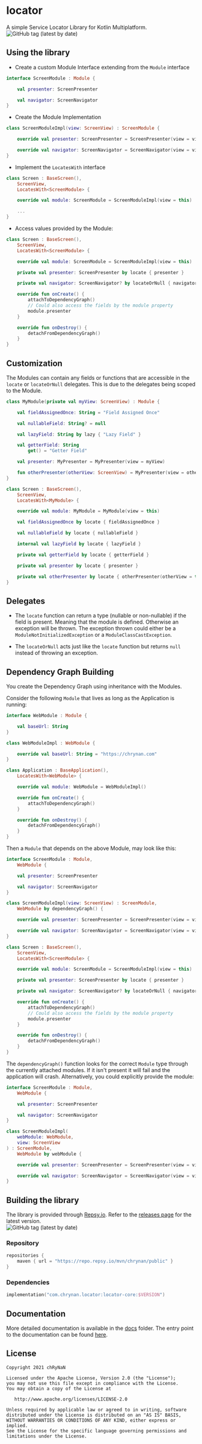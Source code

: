 # locator

A simple Service Locator Library for Kotlin Multiplatform. <br/>
<img alt="GitHub tag (latest by date)" src="https://img.shields.io/github/v/tag/chRyNaN/locator">

## Using the library

* Create a custom Module Interface extending from the `Module` interface

```kotlin
interface ScreenModule : Module {

    val presenter: ScreenPresenter

    val navigator: ScreenNavigator
}
```

* Create the Module Implementation

```kotlin
class ScreenModuleImpl(view: ScreenView) : ScreenModule {

    override val presenter: ScreenPresenter = ScreenPresenter(view = view)

    override val navigator: ScreenNavigator = ScreenNavigator(view = view)
}
```

* Implement the `LocatesWith` interface

```kotlin
class Screen : BaseScreen(),
    ScreenView,
    LocatesWith<ScreenModule> {

    override val module: ScreenModule = ScreenModuleImpl(view = this)

    ...
}
```

* Access values provided by the Module:

```kotlin
class Screen : BaseScreen(),
    ScreenView,
    LocatesWith<ScreenModule> {

    override val module: ScreenModule = ScreenModuleImpl(view = this)

    private val presenter: ScreenPresenter by locate { presenter }

    private val navigator: ScreenNavigator? by locateOrNull { navigator }

    override fun onCreate() {
        attachToDependencyGraph()
        // Could also access the fields by the module property
        module.presenter
    }

    override fun onDestroy() {
        detachFromDependencyGraph()
    }
}
```

## Customization

The Modules can contain any fields or functions that are accessible in the `locate` or `locateOrNull` delegates. This is
due to the delegates being scoped to the Module.

```kotlin
class MyModule(private val myView: ScreenView) : Module {

    val fieldAssignedOnce: String = "Field Assigned Once"

    val nullableField: String? = null

    val lazyField: String by lazy { "Lazy Field" }

    val getterField: String
        get() = "Getter Field"

    val presenter: MyPresenter = MyPresenter(view = myView)

    fun otherPresenter(otherView: ScreenView) = MyPresenter(view = otherView)
}

class Screen : BaseScreen(),
    ScreenView,
    LocatesWith<MyModule> {

    override val module: MyModule = MyModule(view = this)

    val fieldAssignedOnce by locate { fieldAssignedOnce }

    val nullableField by locate { nullableField }

    internal val lazyField by locate { lazyField }

    private val getterField by locate { getterField }

    private val presenter by locate { presenter }

    private val otherPresenter by locate { otherPresenter(otherView = this) }
}
```

## Delegates

* The `locate` function can return a type (nullable or non-nullable) if the field is present. Meaning that the module is
  defined. Otherwise an exception will be thrown. The exception thrown could either be a `ModuleNotInitializedException`
  or a `ModuleClassCastException`.

* The `locateOrNull` acts just like the `locate` function but returns `null` instead of throwing an exception.

## Dependency Graph Building

You create the Dependency Graph using inheritance with the Modules.

Consider the following `Module` that lives as long as the Application is running:

```kotlin
interface WebModule : Module {

    val baseUrl: String
}

class WebModuleImpl : WebModule {

    override val baseUrl: String = "https://chrynan.com"
}

class Application : BaseApplication(),
    LocatesWith<WebModule> {

    override val module: WebModule = WebModuleImpl()

    override fun onCreate() {
        attachToDependencyGraph()
    }

    override fun onDestroy() {
        detachFromDependencyGraph()
    }
}
```

Then a `Module` that depends on the above Module, may look like this:

```kotlin
interface ScreenModule : Module,
    WebModule {

    val presenter: ScreenPresenter

    val navigator: ScreenNavigator
}

class ScreenModuleImpl(view: ScreenView) : ScreenModule,
    WebModule by dependencyGraph() {

    override val presenter: ScreenPresenter = ScreenPresenter(view = view, baseUrl = baseUrl)

    override val navigator: ScreenNavigator = ScreenNavigator(view = view)
}

class Screen : BaseScreen(),
    ScreenView,
    LocatesWith<ScreenModule> {

    override val module: ScreenModule = ScreenModuleImpl(view = this)

    private val presenter: ScreenPresenter by locate { presenter }

    private val navigator: ScreenNavigator? by locateOrNull { navigator }

    override fun onCreate() {
        attachToDependencyGraph()
        // Could also access the fields by the module property
        module.presenter
    }

    override fun onDestroy() {
        detachFromDependencyGraph()
    }
}
```

The `dependencyGraph()` function looks for the correct `Module` type through the currently attached modules. If it isn't
present it will fail and the application will crash. Alternatively, you could explicitly provide the module:

```kotlin
interface ScreenModule : Module,
    WebModule {

    val presenter: ScreenPresenter

    val navigator: ScreenNavigator
}

class ScreenModuleImpl(
    webModule: WebModule,
    view: ScreenView
) : ScreenModule,
    WebModule by webModule {

    override val presenter: ScreenPresenter = ScreenPresenter(view = view, baseUrl = baseUrl)

    override val navigator: ScreenNavigator = ScreenNavigator(view = view)
}
```

## Building the library

The library is provided through [Repsy.io](https://repsy.io). Refer to
the [releases page](https://github.com/chRyNaN/locator/releases) for the latest version. <br/>
<img alt="GitHub tag (latest by date)" src="https://img.shields.io/github/v/tag/chRyNaN/locator">

### Repository

```kotlin
repositories {
    maven { url = "https://repo.repsy.io/mvn/chrynan/public" }
}
```

### Dependencies

```kotlin
implementation("com.chrynan.locator:locator-core:$VERSION")
```

## Documentation

More detailed documentation is available in the [docs](docs) folder. The entry point to the documentation can be
found [here](docs/index.md).

## License

```
Copyright 2021 chRyNaN

Licensed under the Apache License, Version 2.0 (the "License");
you may not use this file except in compliance with the License.
You may obtain a copy of the License at

   http://www.apache.org/licenses/LICENSE-2.0

Unless required by applicable law or agreed to in writing, software
distributed under the License is distributed on an "AS IS" BASIS,
WITHOUT WARRANTIES OR CONDITIONS OF ANY KIND, either express or implied.
See the License for the specific language governing permissions and
limitations under the License.
```
